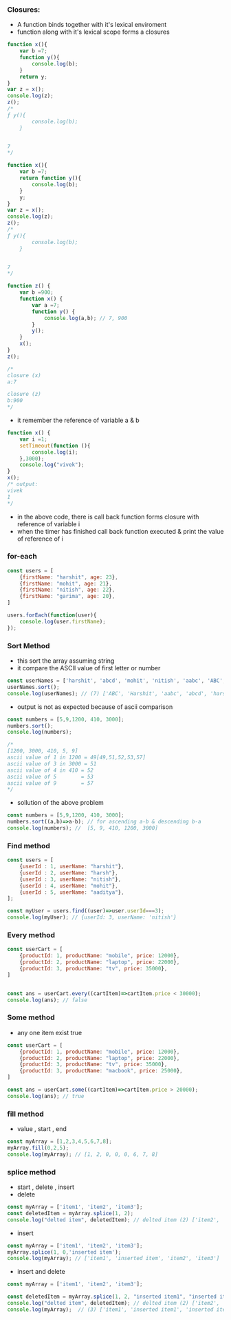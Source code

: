 


### Closures:
* A function binds together with it's lexical enviroment
* function along with it's lexical scope forms a closures
```javascript
function x(){
    var b =7;
    function y(){
        console.log(b);
    }
    return y;
}
var z = x();
console.log(z);
z();
/*
ƒ y(){
        console.log(b);
    }


7
*/
```
```javascript
function x(){
    var b =7;
    return function y(){
        console.log(b);
    }
    y;
}
var z = x();
console.log(z);
z();
/*
ƒ y(){
        console.log(b);
    }


7
*/
```

```javascript
function z() {
    var b =900;
    function x() {
        var a =7;
        function y() {
            console.log(a,b); // 7, 900
        }
        y();
    }
    x();
}
z();

/*
closure (x)
a:7

closure (z)
b:900
*/

```
* it remember the reference of variable a & b
```javascript
function x() {
    var i =1;
    setTimeout(function (){
        console.log(i);
    },3000);
    console.log("vivek");
}
x();
/* output:
vivek
1
*/
```
* in the above code, there is call back function forms closure with reference of variable i
* when the timer has finished call back function executed & print the value of reference of i

### for-each
```javascript
const users = [
    {firstName: "harshit", age: 23},
    {firstName: "mohit", age: 21},
    {firstName: "nitish", age: 22},
    {firstName: "garima", age: 20},
]

users.forEach(function(user){
    console.log(user.firstName);
});
```
### Sort Method 
* this sort the array assuming string
* it compare the ASCII value of first letter or number
```javascript
const userNames = ['harshit', 'abcd', 'mohit', 'nitish', 'aabc', 'ABC', 'Harshit'];
userNames.sort();
console.log(userNames); // (7) ['ABC', 'Harshit', 'aabc', 'abcd', 'harshit', 'mohit', 'nitish']
```
* output is not as expected because of ascii comparison
```javascript
const numbers = [5,9,1200, 410, 3000];
numbers.sort();
console.log(numbers);

/*
[1200, 3000, 410, 5, 9]
ascii value of 1 in 1200 = 49[49,51,52,53,57]
ascii value of 3 in 3000 = 51
ascii value of 4 in 410 = 52
ascii value of 5        = 53
ascii value of 9        = 57
*/
```
* sollution of the above problem
```javascript
const numbers = [5,9,1200, 410, 3000];
numbers.sort((a,b)=>a-b); // for ascending a-b & descending b-a
console.log(numbers); //  [5, 9, 410, 1200, 3000]
```
### Find method
```javascript
const users = [
    {userId : 1, userName: "harshit"},
    {userId : 2, userName: "harsh"},
    {userId : 3, userName: "nitish"},
    {userId : 4, userName: "mohit"},
    {userId : 5, userName: "aaditya"},
];

const myUser = users.find((user)=>user.userId===3);
console.log(myUser); // {userId: 3, userName: 'nitish'}
```
### Every method
```javascript
const userCart = [
    {productId: 1, productName: "mobile", price: 12000},
    {productId: 2, productName: "laptop", price: 22000},
    {productId: 3, productName: "tv", price: 35000},
]


const ans = userCart.every((cartItem)=>cartItem.price < 30000);
console.log(ans); // false
```
### Some method
* any one item exist true
```javascript
const userCart = [
    {productId: 1, productName: "mobile", price: 12000},
    {productId: 2, productName: "laptop", price: 22000},
    {productId: 3, productName: "tv", price: 35000},
    {productId: 3, productName: "macbook", price: 25000},
]

const ans = userCart.some((cartItem)=>cartItem.price > 20000);
console.log(ans); // true
```
### fill method 
* value , start , end 
```javascript
const myArray = [1,2,3,4,5,6,7,8];
myArray.fill(0,2,5);
console.log(myArray); // [1, 2, 0, 0, 0, 6, 7, 8]
```
### splice method 
* start , delete , insert 
* delete
```javascript
const myArray = ['item1', 'item2', 'item3'];
const deletedItem = myArray.splice(1, 2);
console.log("delted item", deletedItem); // delted item (2) ['item2', 'item3']
```
* insert 
```javascript
const myArray = ['item1', 'item2', 'item3'];
myArray.splice(1, 0,'inserted item');
console.log(myArray); // ['item1', 'inserted item', 'item2', 'item3']
```
* insert and delete 
```javascript
const myArray = ['item1', 'item2', 'item3'];

const deletedItem = myArray.splice(1, 2, "inserted item1", "inserted item2")
console.log("delted item", deletedItem); // delted item (2) ['item2', 'item3']
console.log(myArray);  // (3) ['item1', 'inserted item1', 'inserted item2']
```
